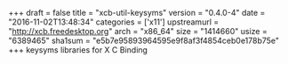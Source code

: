 +++
draft = false
title = "xcb-util-keysyms"
version = "0.4.0-4"
date = "2016-11-02T13:48:34"
categories = ['x11']
upstreamurl = "http://xcb.freedesktop.org"
arch = "x86_64"
size = "1414660"
usize = "6389465"
sha1sum = "e5b7e95893964595e9f8af3f4854ceb0e178b75e"
+++
keysyms libraries for X C Binding